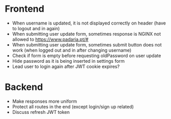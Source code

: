 # Frontend
- When username is updated, it is not displayed correctly on header (have to logout and in again)
- When submitting user update form, sometimes response is NGINX not allowed to https://www.padaria.pt/#
- When submitting user update form, sometimes submit button does not work (when logged out and in after changing username)
- Check if form is empty before requesting oldPassword on user update
- Hide password as it is being inserted in settings form
- Lead user to login again after JWT cookie expires?

# Backend
- Make responses more uniform
- Protect all routes in the end (except login/sign up related)
- Discuss refresh JWT token